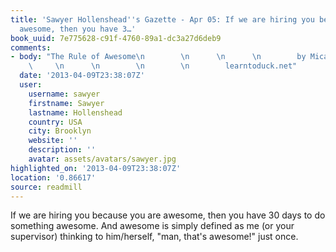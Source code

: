 ```yaml
---
title: 'Sawyer Hollenshead''s Gazette - Apr 05: If we are hiring you because you are
  awesome, then you have 3…'
book_uuid: 7e775628-c91f-4760-89a1-dc3a27d6deb9
comments:
- body: "The Rule of Awesome\n        \n      \n      \n        by Micah Baldwin\n
    \     \n      \n        \n        \n        learntoduck.net"
  date: '2013-04-09T23:38:07Z'
  user:
    username: sawyer
    firstname: Sawyer
    lastname: Hollenshead
    country: USA
    city: Brooklyn
    website: ''
    description: ''
    avatar: assets/avatars/sawyer.jpg
highlighted_on: '2013-04-09T23:38:07Z'
location: '0.86617'
source: readmill
---
```


If we are hiring you because you are awesome, then you have 30 days to do something awesome. And awesome is simply defined as me (or your supervisor) thinking to him/herself, "man, that's awesome!" just once.